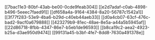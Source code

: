 [[7bac11e3-80bf-43ab-be00-0cde9feab304]]
[[e2d7adaf-c0ab-4898-b496-5eeec7faed91]]
[[df658a4a-9164-4384-8a20-56787c1542a1]]
[[3f77f283-53e9-4ba6-b29d-c40eb44aeb33]]
[[d0a4cb07-63cf-476c-bad2-9acf0a679888]]
[[423279b9-81ec-48ae-8e5a-a44a5b5945af]]
[[22d86718-8fbb-4347-86e7-b5eb1de96593]]
[[b8ca19c2-aea2-4923-b25a-d3ae950d9474]]
[[99131a45-b3bf-4fe7-8dd8-7630a491378e]]
